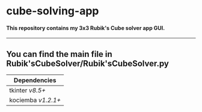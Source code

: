 # cube-solving-app

#### This repository contains my 3x3 Rubik's Cube solver app GUI.
---


You can find the main file in Rubik\'sCubeSolver/Rubik\'sCubeSolver.py
---

| Dependencies |
|--------------|
| tkinter *v8.5+* |
| kociemba *v1.2.1+* |
